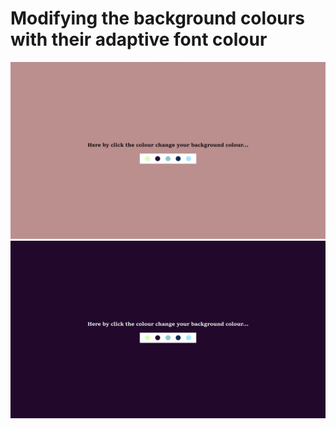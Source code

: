 # Modifying the background colours with their adaptive font colour

<img src="https://github.com/nithishsenthilkumar/background_colour_change/blob/main/image1.png">
<img src="https://github.com/nithishsenthilkumar/background_colour_change/blob/main/image2.png">
